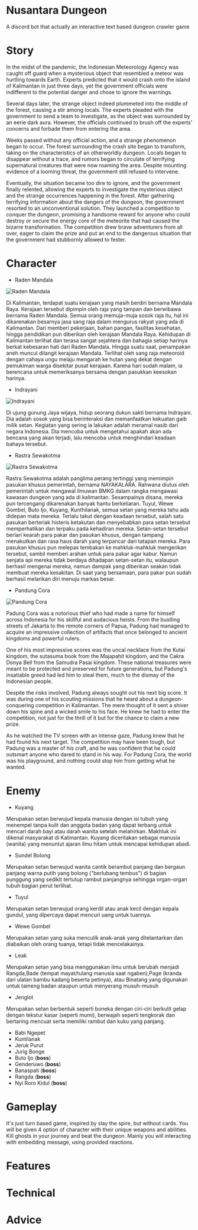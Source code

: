 # Nusantara Dungeon
A discord bot that actually an interactive text based dungeon crawler game 

# Story
In the midst of the pandemic, the Indonesian Meteorology Agency was caught off guard when a mysterious object that resembled a meteor was hurtling towards Earth. Experts predicted that it would crash onto the island of Kalimantan in just three days, yet the government officials were indifferent to the potential danger and chose to ignore the warnings.

Several days later, the strange object indeed plummeted into the middle of the forest, causing a stir among locals. The experts pleaded with the government to send a team to investigate, as the object was surrounded by an eerie dark aura. However, the officials continued to brush off the experts' concerns and forbade them from entering the area.

Weeks passed without any official action, and a strange phenomenon began to occur. The forest surrounding the crash site began to transform, taking on the characteristics of an otherworldly dungeon. Locals began to disappear without a trace, and rumors began to circulate of terrifying supernatural creatures that were now roaming the area. Despite mounting evidence of a looming threat, the government still refused to intervene.

Eventually, the situation became too dire to ignore, and the government finally relented, allowing the experts to investigate the mysterious object and the strange occurrences happening in the forest. After gathering terrifying information about the dangers of the dungeon, the government resorted to an unconventional solution. They launched a competition to conquer the dungeon, promising a handsome reward for anyone who could destroy or secure the energy core of the meteorite that had caused the bizarre transformation. The competition drew brave adventurers from all over, eager to claim the prize and put an end to the dangerous situation that the government had stubbornly allowed to fester.

# Character
- Raden Mandala

![Raden Mandala](asset/character/Raden%20Mandala.jpg)

Di Kalimantan, terdapat suatu kerajaan yang masih berdiri bernama Mandala Raya. Kerajaan tersebut dipimpin oleh raja yang tampan dan berwibawa bernama Raden Mandala. Semua orang memuja-muja sosok raja itu, hal ini dikarenakan besarnya jasa sang raja dalam mengurus rakyat yang ada di Kalimantan. Dari memberi pekerjaan, bahan pangan, fasilitas kesehatan, hingga pendidikan pun diberikan oleh kerajaan Mandala Raya. Kehidupan di Kalimantan terlihat dan terasa sangat sejahtera dan bahagia setiap harinya berkat kebesaran hati dari Raden Mandala. Hingga suatu saat, penampakan aneh muncul dilangit kerajaan Mandala. Terlihat oleh sang raja meteoroid dengan cahaya ungu melaju mengarah ke hutan yang dekat dengan pemukiman warga disekitar pusat kerajaan. Karena hari sudah malam, ia berencana untuk memeriksanya bersama dengan pasukkan keesokan harinya.

- Indrayani

![Indrayani](asset/character/Indrayani.jpg)

Di ujung gunung Jaya wijaya, hidup seorang dukun sakti bernama Indrayani. Dia adalah sosok yang bisa berinteraksi dan memanfaatkan kekuatan gaib milik setan. Kegiatan yang sering ia lakukan adalah meramal nasib dari negara Indonesia. Dia mencoba untuk mengetahui apakah akan ada bencana yang akan terjadi, lalu mencoba untuk menghindari keadaan bahaya tersebut.
- Rastra Sewakotma

![Rastra Sewakotma](asset/character/Raider.jpg)

Rastra Sewakotma adalah panglima perang tertinggi yang memimpin pasukan khusus pemerintah, bernama NAYAKALARA. Rahwana diutus oleh pemerintah untuk mengawal ilmuwan BMKG dalam rangka mengawasi kawasan dungeon yang ada di kalimantan. Sesampainya disana, mereka pun tercengang dikarenakan banyak hantu berkeliaran. Tuyul, Wewe Gombel, Buto Ijo, Kuyang, Kunthilanak, semua setan yang mereka tahu ada didepan mata mereka.
Terlalu takut dengan keadaan tersebut, salah satu pasukan berteriak histeris ketakutan dan menyebabkan para setan tersebut memperhatikan dan terpaku pada kehadiran mereka. Setan-setan tersebut berlari kearah para pakar dan pasukan khusus, dengan tampang menakutkan dan rasa haus darah yang terpancar dari tatapan mereka. 
Para pasukan khusus pun melepas tembakan ke mahkluk-mahkluk mengerikan tersebut, sambil memberi arahan untuk para pakar agar kabur. Namun senjata api mereka tidak berdaya dihadapan setan-setan itu, walaupun berhasil mengenai mereka, namun dampak yang diberikan seakan tidak membuat mereka kesakitan. Di saat yang bersamaan, para pakar pun sudah berhasil melarikan diri menuju markas besar.

- Pandung Cora

![Pandung Cora](asset/character/Maling.jpg)

Padung Cora was a notorious thief who had made a name for himself across Indonesia for his skillful and audacious heists. From the bustling streets of Jakarta to the remote corners of Papua, Padung had managed to acquire an impressive collection of artifacts that once belonged to ancient kingdoms and powerful rulers.

One of his most impressive scores was the uncal necklace from the Kutai kingdom, the sutasuma book from the Majapahit kingdom, and the Cakra Donya Bell from the Samudra Pasai kingdom. These national treasures were meant to be protected and preserved for future generations, but Padung's insatiable greed had led him to steal them, much to the dismay of the Indonesian people.

Despite the risks involved, Padung always sought out his next big score. It was during one of his scouting missions that he heard about a dungeon-conquering competition in Kalimantan. The mere thought of it sent a shiver down his spine and a wicked smile to his face. He knew he had to enter the competition, not just for the thrill of it but for the chance to claim a new prize.

As he watched the TV screen with an intense gaze, Padung knew that he had found his next target. The competition may have been tough, but Padung was a master of his craft, and he was confident that he could outsmart anyone who dared to stand in his way. For Padung Cora, the world was his playground, and nothing could stop him from getting what he wanted.

# Enemy
- Kuyang

Merupakan setan berwujud kepala manusia dengan isi tubuh yang menempel tanpa kulit dan anggota badan yang dapat terbang untuk mencari darah bayi atau darah wanita setelah melahirkan. Makhluk ini dikenal masyarakat di Kalimantan. Kuyang diceritakan sebagai manusia (wanita) yang menuntut ajaran ilmu hitam untuk mencapai kehidupan abadi.

- Sundel Bolong

Merupakan setan berwujud wanita cantik berambut panjang dan bergaun panjang warna putih yang bolong ("berlubang tembus") di bagian punggung yang sedikit tertutup rambut panjangnya sehingga organ-organ tubuh bagian perut terlihat.

- Tuyul

Merupakan setan berwujud orang kerdil atau anak kecil dengan kepala gundul, yang dipercaya dapat mencuri uang untuk tuannya.

- Wewe Gombel

Merupakan setan yang suka menculik anak-anak yang ditelantarkan dan diabaikan oleh orang tuanya, tetapi tidak mencelakainya.

- Leak

Merupakan setan yang bisa menggunakan ilmu untuk berubah menjadi Rangda,Bade (tempat mayat/tulang manusia saat ngaben),Page (kranda dari ulatan bambu kadang beserta petinya), atau Binatang yang digunakan untuk tameng badan ataupun untuk menyerang musuh-musuh

- Jenglot

Merupakan setan berbentuk seperti boneka dengan ciri-ciri berkulit gelap dengan tekstur kasar (seperti mumi), berwajah seperti tengkorak dan bertaring mencuat serta memiliki rambut dan kuku yang panjang.

- Babi Ngepet
- Kuntilanak
- Jeruk Purut
- Jurig Bonge
- Buto Ijo (**boss**)
- Genderuwo (**boss**)
- Banaspati (**boss**)
- Rangda (**boss**)
- Nyi Roro Kidul (**boss**)

# Gameplay
It's just turn based game, inspired by slay the spire, but without cards. You will be given 4 option of character with their unique weapons and abilities. Kill ghosts in your journey and beat the dungeon.
Mainly you will interacting with embedding message, using provided reactions.

# Features

# Technical

# Advice
